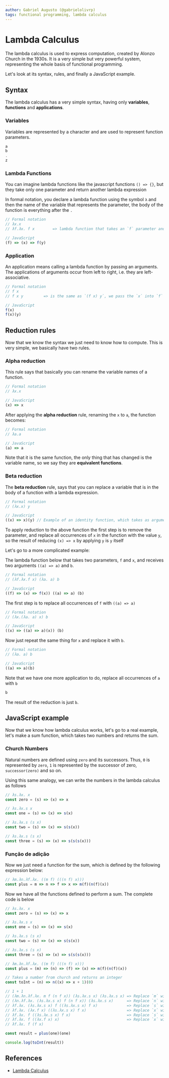 ```yaml
---
author: Gabriel Augusto (@gabrielolivrp)
tags: functional programming, lambda calculus
---
```


# Lambda Calculus

The lambda calculus is used to express computation, created by Alonzo Church in the 1930s.
It is a very simple but very powerful system, representing the whole basis of functional programming.

Let's look at its syntax, rules, and finally a JavaScript example.

## Syntax

The lambda calculus has a very simple syntax, having only **variables**, **functions** and **applications**.

### Variables

Variables are represented by a character and are used to represent function parameters.

```javascript
a
b
.
z
```

### Lambda Functions

You can imagine lambda functions like the javascript functions `() => {}`, but they take only one parameter and return another lambda expression

In formal notation, you declare a lambda function using the symbol `λ` and then the name of the variable that represents the parameter, the body of the function is everything after the `.`

```javascript
// Formal notation
// λx.x
// λf.λx. f x        => lambda function that takes an `f` parameter and returns another lambda function that takes another `x` parameter

// JavaScript
(f) => (x) => f(y)
```

### Application

An application means calling a lambda function by passing an arguments. The applications of arguments occur from left to right, i.e. they are left-associative.

```javascript
// Formal notation
// f x
// f x y         => is the same as `(f x) y`, we pass the `x` into `f` and then apply the `y` to the return of the function `f`

// JavaScript
f(x)
f(x)(y)
```

## Reduction rules

Now that we know the syntax we just need to know how to compute. This is very simple, we basically have two rules.

### Alpha reduction

This rule says that basically you can rename the variable names of a function.

```javascript
// Formal notation
// λx.x

// JavaScript
(x) => x
```

After applying the **alpha reduction** rule, renaming the `x` to `a`, the function becomes:

```javascript
// Formal notation
// λa.a

// JavaScript
(a) => a
```

Note that it is the same function, the only thing that has changed is the variable name, so we say they are **equivalent functions**.

### Beta reduction

The **beta reduction** rule, says that you can replace a variable that is in the body of a function with a lambda expression.

```javascript
// Formal notation
// (λx.x) y

// JavaScript
((x) => x)(y) // Example of an identity function, which takes as argument an `y` value.
```

To apply reduction to the above function the first step is to remove the parameter, and replace all occurrences of `x` in the function with the value `y`, so the result of reducing `(x) => x` by applying `y` is `y` itself

Let's go to a more complicated example:

The lambda function below that takes two parameters, `f` and `x`, and receives two arguments `((a) => a)` and `b`.

```javascript
// Formal notation
// (λf.λx.f x) (λa. a) b

// JavaScript
((f) => (x) => f(x)) ((a) => a) (b)
```

The first step is to replace all occurrences of `f` with `((a) => a)`

```javascript
// Formal notation
// (λx.(λa. a) x) b

// JavaScript
((x) => ((a) => a)(x)) (b)
```

Now just repeat the same thing for `x` and replace it with `b`.

```javascript
// Formal notation
// (λa. a) b

// JavaScript
((a) => a)(b)
```

Note that we have one more application to do, replace all occurrences of `a` with `b`

```javascript
b
```

The result of the reduction is just `b`.

## JavaScript example

Now that we know how lambda calculus works, let's go to a real example, let's make a sum function, which takes two numbers and returns the sum.

### Church Numbers

Natural numbers are defined using `zero` and its successors. Thus, `0` is represented by `zero`, `1` is represented by the successor of zero, `successor(zero)` and so on.

Using this same analogy, we can write the numbers in the lambda calculus as follows

```javascript
// λs.λx. x
const zero = (s) => (x) => x

// λs.λx.s x
const one = (s) => (x) => s(x)

// λs.λx.s (s x)
const two = (s) => (x) => s(s(x))

// λs.λx.s (s x)
const three = (s) => (x) => s(s(s(x)))
```

### Função de adição

Now we just need a function for the sum, which is defined by the following expression below:

```javascript
// λm.λn.λf.λx. ((m f) (((n f) x)))
const plus = m => n => f => x => m(f)(n(f)(x))
```

Now we have all the functions defined to perform a sum. The complete code is below

```javascript
// λs.λx. x
const zero = (s) => (x) => x

// λs.λx.s x
const one = (s) => (x) => s(x)

// λs.λx.s (s x)
const two = (s) => (x) => s(s(x))

// λs.λx.s (s x)
const three = (s) => (x) => s(s(s(x)))

// λm.λn.λf.λx. ((m f) (((n f) x)))
const plus = (m) => (n) => (f) => (x) => m(f)(n(f)(x))

// Takes a number from church and returns an integer
const toInt = (n) => n((x) => x + 1)(0)

// 1 + 1
// (λm.λn.λf.λx. m f (n f x)) (λs.λx.s x) (λs.λx.s x) => Replace `m` with `(λs.λx.s x)`
// (λn.λf.λx. (λs.λx.s x) f (n f x)) (λs.λx.s x)      => Replace `n` with `(λs.λx.s x)`
// λf.λx. (λs.λx.s x) f ((λs.λx.s x) f x)             => Replace `s` with `f`
// λf.λx. (λx.f x) ((λs.λx.s x) f x)                  => Replace `x` with `((λs.λx.s x) f x)`
// λf.λx. f ((λs.λx.s x) f x)                         => Replace `s` with `f`
// λf.λx. f ((λx.f x) x)                              => Replace `x` with `x`
// λf.λx. f (f x)

const result = plus(one)(one)

console.log(toInt(result))
```

## References

* [Lambda Calculus](https://en.wikipedia.org/wiki/Lambda_calculus)
